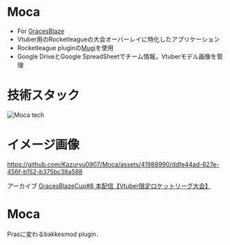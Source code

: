 # Moca
- For [GracesBlaze](https://gracesblaze.com/)
- Vtuber用のRocketleagueの大会オーバーレイに特化したアプリケーション
- Rocketleague pluginの[Mugi](https://github.com/Kazuryu0907/Mugi)を使用
- Google DriveとGoogle SpreadSheetでチーム情報，Vtuberモデル画像を管理

# 技術スタック
![Moca tech](https://github.com/Kazuryu0907/Moca/assets/41988990/73395187-60cf-46d8-8860-923b5512c0cf)

# イメージ画像  
https://github.com/Kazuryu0907/Moca/assets/41988990/ddfe44ad-627e-456f-b152-b375bc38a588  

アーカイブ
[GracesBlazeCup#8 本配信【Vtuber限定ロケットリーグ大会】](https://www.youtube.com/watch?v=7LQ8lHAPrzM)

<!-- ## Todo
### envファイルの編集
| conifig | 説明 |
| ---- | ---- |
|  SPREADSHEET_ID | 参照するGoogle SpreadsheetのID |
| GOOGLEDRIVE_ID|Google DriveのディレクトリID|
| GRAPHICS_DIR |Overlay素材をDLするディレクトリ(絶対パス) |

### SpreadSheet
SpreadSheetの共有をONに．

### GoogleDrive
Mocaの初回起動時に，Google認証が入るので，GoogleDriveで使用するアカウントで認証.


### Overlayについて
Overlayは `./graphics/`の中にあり，それぞれ以下のよう．
| ファイル | 説明 |
| ---- | ---- |
| nextMatch.html |対戦のマッチアップ |
| matching.html | 試合中のboost,スコア,アイコン,トランジションを担う |
| stats.html |試合終了後のstats画面|  

### 起動後
1. 自動で認証が走るので，エラーが出たら教えて下さい．
2. Google Driveタブから，**Update**ボタンを押すと，`GOOGLEDRIVE_ID`で指定したファイルから画像をDLします．
3. SpreadSheetタブは，SpreadSheetのフォーマットに依存するので追々．
4. Overlayに関しては，特にMoca側での操作は必要ないです． -->


# Moca
Prasに変わるbakkesmod plugin．
